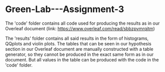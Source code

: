 # Green-Lab---Assignment-3

The 'code' folder contains all code used for producing the results as in our Overleaf document (link: https://www.overleaf.com/read/sbbzpvmrqjtm)

The 'results' folder contains all said results in the form of histograms, QQplots and violin plots. The tables that can be seen in our 
hypothesis section in our Overleaf document are manually constructed with a table generator, so they cannot be produced in the exact 
same form as in our document. But all values in the table can be produced with the code in the 'code' folder.

